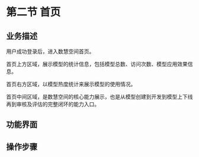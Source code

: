 # 第二节   首页

## 业务描述

用户成功登录后，进入数慧空间首页。

首页上方区域，展示模型的统计信息，包括模型总数、访问次数、模型应用效果信息。

首页右方区域，以模型热度统计来展示模型的使用情况。

首页中间区域，是数慧空间的核心能力展示，也是从模型创建到开发到模型上下线再到审核及评估的完整闭环的能力入口。

## 功能界面

## 操作步骤



